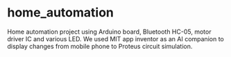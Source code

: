 # home_automation
Home automation project using Arduino board, Bluetooth HC-05, motor driver IC and various LED. We used MIT app inventor as an AI companion to display changes from mobile phone to Proteus circuit simulation.
